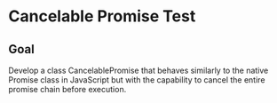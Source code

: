 # Cancelable Promise Test



## Goal

Develop a class CancelablePromise that behaves similarly to the native Promise class in JavaScript but with the capability to cancel the entire promise chain before execution.
